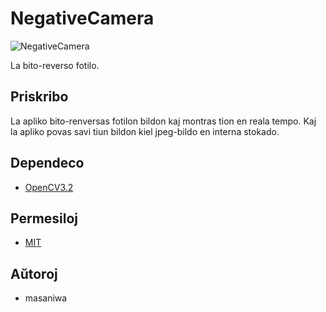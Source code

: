 NegativeCamera
===

![NegativeCamera](https://masaniwasdp.github.io/NegativeCamera/Screenshot.png)

La bito-reverso fotilo.

## Priskribo
La apliko bito-renversas fotilon bildon kaj montras tion en reala tempo.
Kaj la apliko povas savi tiun bildon kiel jpeg-bildo en interna stokado.

## Dependeco
+ [OpenCV3.2](http://opencv.org)

## Permesiloj
+ [MIT](https://github.com/masaniwasdp/NegativeCamera/blob/master/Licence.txt)

## Aŭtoroj
+ masaniwa

